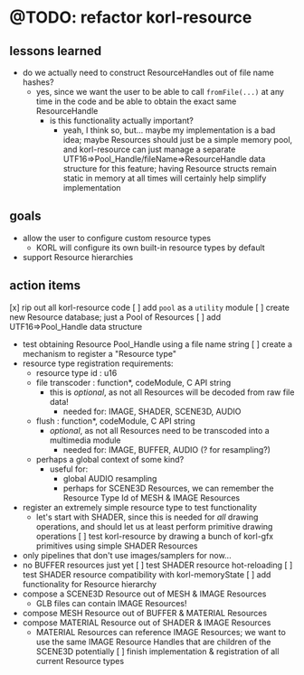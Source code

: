 # @TODO: refactor korl-resource

## lessons learned

- do we actually need to construct ResourceHandles out of file name hashes?
  - yes, since we want the user to be able to call `fromFile(...)` at any time in the code and be able to obtain the exact same ResourceHandle
    - is this functionality actually important?
      - yeah, I think so, but... maybe my implementation is a bad idea; maybe Resources should just be a simple memory pool, and korl-resource can just manage a separate UTF16=>Pool_Handle/fileName=>ResourceHandle data structure for this feature; having Resource structs remain static in memory at all times will certainly help simplify implementation

## goals

- allow the user to configure custom resource types
  - KORL will configure its own built-in resource types by default
- support Resource hierarchies

## action items

[x] rip out all korl-resource code
[ ] add `pool` as a  `utility` module
[ ] create new Resource database; just a Pool of Resources
[ ] add UTF16=>Pool_Handle data structure
  - test obtaining Resource Pool_Handle using a file name string
[ ] create a mechanism to register a "Resource type"
  - resource type registration requirements:
    - resource type id : u16
    - file transcoder : function*, codeModule, C API string
      - this is _optional_, as not all Resources will be decoded from raw file data!
        - needed for: IMAGE, SHADER, SCENE3D, AUDIO
    - flush : function*, codeModule, C API string
      - _optional_, as not all Resources need to be transcoded into a multimedia module
        - needed for: IMAGE, BUFFER, AUDIO (? for resampling?)
    - perhaps a global context of some kind?
      - useful for: 
        - global AUDIO resampling
        - perhaps for SCENE3D Resources, we can remember the Resource Type Id of MESH & IMAGE Resources
  - register an extremely simple resource type to test functionality
    - let's start with SHADER, since this is needed for _all_ drawing operations, and should let us at least perform primitive drawing operations
[ ] test korl-resource by drawing a bunch of korl-gfx primitives using simple SHADER Resources
  - only pipelines that don't use images/samplers for now...
  - no BUFFER resources just yet
  [ ] test SHADER resource hot-reloading
  [ ] test SHADER resource compatibility with korl-memoryState
[ ] add functionality for Resource hierarchy
  - compose a SCENE3D Resource out of MESH & IMAGE Resources
    - GLB files can contain IMAGE Resources!
  - compose MESH Resource out of BUFFER & MATERIAL Resources
  - compose MATERIAL Resource out of SHADER & IMAGE Resources
    - MATERIAL Resources can reference IMAGE Resources; we want to use the same IMAGE Resource Handles that are children of the SCENE3D potentially
[ ] finish implementation & registration of all current Resource types

